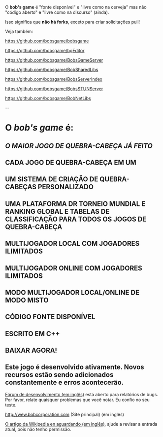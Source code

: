 O **bob's game** é "fonte disponível" e "livre como na cerveja" mas não "código aberto" e "livre como na discurso" (ainda).

Isso significa que **não há forks**, exceto para criar solicitações pull!

Veja também:

https://github.com/bobsgame/bobsgame

https://github.com/bobsgame/bgEditor

https://github.com/bobsgame/BobsGameServer

https://github.com/bobsgame/BobSharedLibs

https://github.com/bobsgame/BobsServerIndex

https://github.com/bobsgame/BobsSTUNServer

https://github.com/bobsgame/BobNetLibs


--

# O *bob's game* é:

## *O MAIOR JOGO DE QUEBRA-CABEÇA JÁ FEITO*

## CADA JOGO DE QUEBRA-CABEÇA EM UM

## UM SISTEMA DE CRIAÇÃO DE QUEBRA-CABEÇAS PERSONALIZADO

## UMA PLATAFORMA DR TORNEIO MUNDIAL E RANKING GLOBAL E TABELAS DE CLASSIFICAÇÃO PARA TODOS OS JOGOS DE QUEBRA-CABEÇA

## MULTIJOGADOR LOCAL COM JOGADORES ILIMITADOS

## MULTIJOGADOR ONLINE COM JOGADORES ILIMITADOS

## MODO MULTIJOGADOR LOCAL/ONLINE DE MODO MISTO

## CÓDIGO FONTE DISPONÍVEL

## ESCRITO EM C++

## BAIXAR AGORA!

## Este jogo é desenvolvido ativamente. Novos recursos estão sendo adicionados constantemente e erros acontecerão.

[Fórum de desenvolvimento (em inglês)](http://bobsgame.com/forum) está aberto para relatórios de bugs. Por favor, relate quaisquer problemas que você notar. Eu confio no seu teste.

http://wew.bobcorporation.com (Site principal) (em inglês)

[O artigo da Wikipedia en aguardando (em inglês)](https://en.wikipedia.org/w/index.php?title=Bob%27s_Game&oldid=713042467), ajude a revisar a entrada atual, pois não tenho permissão.

